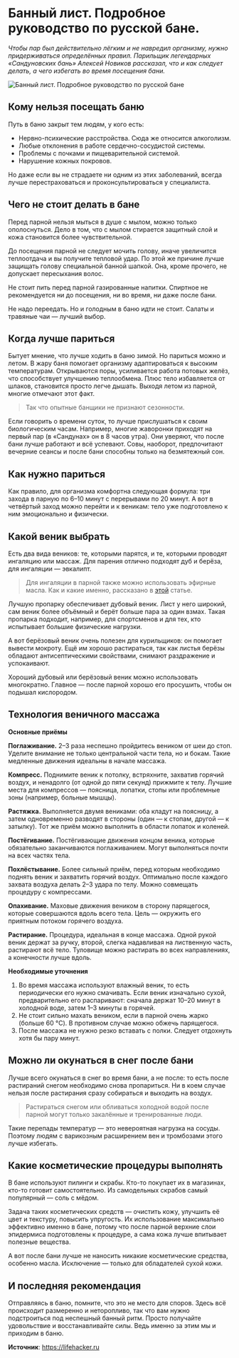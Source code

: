 # Банный лист. Подробное руководство по русской бане.
_Чтобы пар был действительно лёгким и не навредил организму, нужно придерживаться определённых правил. Парильщик легендарных «Сандуновских бань» Алексей Новиков рассказал, что и как следует делать, а чего избегать во время посещения бани._

![Банный лист. Подробное руководство по русской бане](/images/Village/instrukciya-po-russkoj-bane.jpg 'Банный лист. Подробное руководство по русской бане')

## Кому нельзя посещать баню

Путь в баню закрыт тем людям, у кого есть:

- Нервно-психические расстройства. Сюда же относится алкоголизм.
- Любые отклонения в работе сердечно-сосудистой системы.
- Проблемы с почками и пищеварительной системой.
- Нарушение кожных покровов.

Но даже если вы не страдаете ни одним из этих заболеваний, всегда лучше перестраховаться и проконсультироваться у специалиста.

## Чего не стоит делать в бане

Перед парной нельзя мыться в душе с мылом, можно только ополоснуться. Дело в том, что с мылом стирается защитный слой и кожа становится более чувствительной.

До посещения парной не следует мочить голову, иначе увеличится теплоотдача и вы получите тепловой удар. По этой же причине лучше защищать голову специальной банной шапкой. Она, кроме прочего, не допускает пересыхания волос.

Не стоит пить перед парной газированные напитки. Спиртное не рекомендуется ни до посещения, ни во время, ни даже после бани.

Не надо переедать. Но и голодным в баню идти не стоит. Салаты и травяные чаи — лучший выбор.

## Когда лучше париться

Бытует мнение, что лучше ходить в баню зимой. Но париться можно и летом. В жару баня помогает организму адаптироваться к высоким температурам. Открываются поры, усиливается работа потовых желёз, что способствует улучшению теплообмена. Плюс тело избавляется от шлаков, становится просто легче дышать. Выходя летом из парной, многие отмечают этот факт.

> Так что опытные банщики не признают сезонности.

Если говорить о времени суток, то лучше прислушаться к своим биологическим часам. Например, многие жаворонки приходят на первый пар (в «Сандунах» он в 8 часов утра). Они уверяют, что после бани лучше работают и всё успевают. Совы, наоборот, предпочитают вечерние сеансы и после бани способны только на безмятежный сон.

## Как нужно париться

Как правило, для организма комфортна следующая формула: три захода в парную по 6–10 минут с перерывами по 20 минут. А вот в четвёртый заход можно перейти и к веникам: тело уже подготовлено к ним эмоционально и физически.

## Какой веник выбрать

Есть два вида веников: те, которыми парятся, и те, которыми проводят ингаляцию или массаж. Для парения отлично подходят дуб и берёза, для ингаляции — эвкалипт.

> Для ингаляции в парной также можно использовать эфирные масла. Как и какие именно, рассказано в [этой](https://lifehacker.ru/2015/02/24/essential-oils/) статье.

Лучшую пропарку обеспечивает дубовый веник. Лист у него широкий, сам веник более объёмный и берёт больше пара за один взмах. Такая пропарка подходит, например, для спортсменов и для тех, кто испытывает большие физические нагрузки.

А вот берёзовый веник очень полезен для курильщиков: он помогает вывести мокроту. Ещё им хорошо растираться, так как листья берёзы обладают антисептическими свойствами, снимают раздражение и успокаивают.

Хороший дубовый или берёзовый веник можно использовать многократно. Главное — после парной хорошо его просушить, чтобы он подышал кислородом.

## Технология веничного массажа
**Основные приёмы**

**Поглаживание.** 2–3 раза неспешно пройдитесь веником от шеи до стоп. Уделите внимание не только центральной части тела, но и бокам. Такие медленные движения идеальны в начале массажа.

**Компресс.** Поднимите веник к потолку, встряхните, захватив горячий воздух, и ненадолго (от одной до пяти секунд) прижмите к телу. Лучшие места для компрессов — поясница, лопатки, стопы или проблемные зоны (например, больные мышцы).

**Растяжка.** Выполняется двумя вениками: оба кладут на поясницу, а затем одновременно разводят в стороны (один — к стопам, другой — к затылку). Тот же приём можно выполнить в области лопаток и коленей.

**Постёгивание.** Постёгивающие движения концом веника, которые обязательно заканчиваются поглаживанием. Могут выполняться почти на всех частях тела.

**Похлёстывание.** Более сильный приём, перед которым необходимо поднять веник и захватить горячий воздух. Оптимально после каждого захвата воздуха делать 2–3 удара по телу. Можно совмещать процедуру с компрессами.

**Опахивание.** Маховые движения веником в сторону парящегося, которые совершаются вдоль всего тела. Цель — окружить его приятным потоком горячего воздуха.

**Растирание.** Процедура, идеальная в конце массажа. Одной рукой веник держат за ручку, второй, слегка надавливая на лиственную часть, растирают всё тело. Туловище можно растирать во всех направлениях, а конечности лучше вдоль.

**Необходимые уточнения**

1. Во время массажа используют влажный веник, то есть периодически его нужно смачивать. Если веник изначально сухой, предварительно его распаривают: сначала держат 10–20 минут в холодной воде, затем 1–3 минуты в горячей.
2. Не стоит сильно махать веником, если в парной очень жарко (больше 60 °C). В противном случае можно обжечь парящегося.
3. После массажа не нужно резко вставать с полки. Следует отдохнуть хотя бы пару минут.

## Можно ли окунаться в снег после бани

Лучше всего окунаться в снег во время бани, а не после: то есть после растираний снегом необходимо снова пропариться. Ни в коем случае нельзя после растирания сразу собираться и выходить на воздух.

> Растираться снегом или обливаться холодной водой после парной могут только закалённые и тренированные люди.

Такие перепады температур — это невероятная нагрузка на сосуды. Поэтому людям с варикозным расширением вен и тромбозами этого лучше избегать.

## Какие косметические процедуры выполнять

В бане используют пилинги и скрабы. Кто-то покупает их в магазинах, кто-то готовит самостоятельно. Из самодельных скрабов самый популярный — соль с мёдом.

Задача таких косметических средств — очистить кожу, улучшить её цвет и текстуру, повысить упругость. Их использование максимально эффективно именно в бане, потому что после парной верхние слои эпидермиса подготовлены к процедуре, а сама кожа лучше впитывает полезные вещества.

А вот после бани лучше не наносить никакие косметические средства, особенно масла. Исключение — только для обладателей сухой кожи.

## И последняя рекомендация

Отправляясь в баню, помните, что это не место для споров. Здесь всё происходит размеренно и неторопливо, так что вам нужно подстроиться под неспешный банный ритм. Просто получайте удовольствие и восстанавливайте силы. Ведь именно за этим мы и приходим в баню.

**Источник**: https://lifehacker.ru
